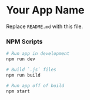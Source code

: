 # Your App Name

Replace `README.md` with this file.

### NPM Scripts

```sh
# Run app in development
npm run dev

# Build `.js` files
npm run build

# Run app off of build
npm start
```
